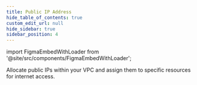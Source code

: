 ```yaml
---
title: Public IP Address
hide_table_of_contents: true
custom_edit_url: null
hide_sidebar: true
sidebar_position: 4
---
```


import FigmaEmbedWithLoader from '@site/src/components/FigmaEmbedWithLoader';

Allocate public IPs within your VPC and assign them to specific resources for internet access.

<div style={{ width: "100%", height: "auto", margin: 0, padding: 0, overflow: "hidden" }}>
  <FigmaEmbedWithLoader  className="figma-wrapper"
    url="https://embed.figma.com/proto/LJG6McXtuQCP1qxKzBv6wK/VPC-IP-Address?node-id=0-120&p=f&scaling=scale-down-width&content-scaling=fixed&page-id=0%3A1&embed-host=share"
    thumbnail="/img/template-thumbnail.jpg" 
  />
</div>